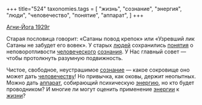 +++
title="524"
taxonomies.tags = [
 "жизнь",
 "сознание",
 "энергия",
 "люди",
 "человечество",
 "понятие",
 "аппарат",
]
+++

[Агни-Йога 1929г](/agni/1929)

Старая пословица говорит: «Сатаны повод крепок» или «Узревший лик Сатаны не забудет его вовек». У старых [людей](/tags/люди) сохранились [понятия](/tags/понятие) о неповоротливости [человеческого](/tags/человечество) [сознания](/tags/сознание). У Нас главный совет — чтобы протолкнуть разумную подвижность.   

Чистое, свободное, неустрашимое [сознание](/tags/сознание) — какое сокровище оно может дать [человечеству](/tags/человечество)! Но привычка, как оковы, держит неопытных. Можно дать [аппарат](/tags/аппарат), собирающий психическую [энергию](/tags/энергия), но кто будет проводником? И многие ли могут оценить применение [энергии](/tags/энергия) к [жизни](/tags/жизнь)?